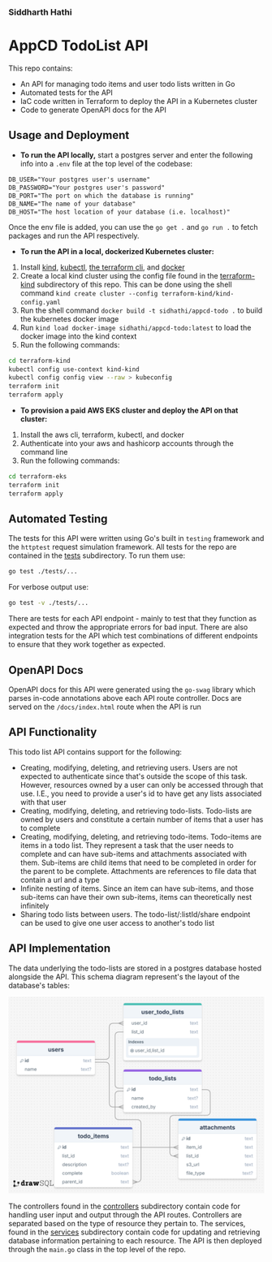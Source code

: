 ### Siddharth Hathi

# AppCD TodoList API

This repo contains:
* An API for managing todo items and user todo lists written in Go
* Automated tests for the API
* IaC code written in Terraform to deploy the API in a Kubernetes cluster
* Code to generate OpenAPI docs for the API

## Usage and Deployment

* **To run the API locally,** start a postgres server and enter the following info into a `.env` file at the top level of the codebase:

```
DB_USER="Your postgres user's username"
DB_PASSWORD="Your postgres user's password"
DB_PORT="The port on which the database is running"
DB_NAME="The name of your database"
DB_HOST="The host location of your database (i.e. localhost)"
```
Once the env file is added, you can use the `go get .` and `go run .` to fetch packages and run the API respectively.

* **To run the API in a local, dockerized Kubernetes cluster:**
1. Install [kind](https://kind.sigs.k8s.io/docs/user/quick-start/), [kubectl](https://kind.sigs.k8s.io/docs/user/quick-start/), [the terraform cli](https://developer.hashicorp.com/terraform/tutorials/aws-get-started/install-cli), and [docker](https://docs.docker.com/engine/install/)
2. Create a local kind cluster using the config file found in the [terraform-kind](terraform-kind/) subdirectory of this repo. This can be done using the shell command `kind create cluster --config terraform-kind/kind-config.yaml`
3. Run the shell command `docker build -t sidhathi/appcd-todo .` to build the kubernetes docker image
4. Run `kind load docker-image sidhathi/appcd-todo:latest` to load the docker image into the kind context
5. Run the following commands:
```bash
cd terraform-kind
kubectl config use-context kind-kind
kubectl config config view --raw > kubeconfig
terraform init
terraform apply
```
* **To provision a paid AWS EKS cluster and deploy the API on that cluster:**
1. Install the aws cli, terraform, kubectl, and docker
2. Authenticate into your aws and hashicorp accounts through the command line
3. Run the following commands:
```bash
cd terraform-eks
terraform init
terraform apply
```

## Automated Testing

The tests for this API were written using Go's built in `testing` framework and the `httptest` request simulation framework. All tests for the repo are contained in the [tests](tests/) subdirectory. To run them use:
```bash
go test ./tests/...
```
For verbose output use:
```bash
go test -v ./tests/...
```
There are tests for each API endpoint - mainly to test that they function as expected and throw the appropriate errors for bad input. There are also integration tests for the API which test combinations of different endpoints to ensure that they work together as expected.

## OpenAPI Docs

OpenAPI docs for this API were generated using the `go-swag` library which parses in-code annotations above each API route controller. Docs are served on the `/docs/index.html` route when the API is run

## API Functionality

This todo list API contains support for the following:
* Creating, modifying, deleting, and retrieving users. Users are not expected to authenticate since that's outside the scope of this task. However, resources owned by a user can only be accessed through that use. I.E., you need to provide a user's id to have get any lists associated with that user
* Creating, modifying, deleting, and retrieving todo-lists. Todo-lists are owned by users and constitute a certain number of items that a user has to complete
* Creating, modifying, deleting, and retrieving todo-items. Todo-items are items in a todo list. They represent a task that the user needs to complete and can have sub-items and attachments associated with them. Sub-items are child items that need to be completed in order for the parent to be complete. Attachments are references to file data that contain a url and a type
* Infinite nesting of items. Since an item can have sub-items, and those sub-items can have their own sub-items, items can theoretically nest infinitely
* Sharing todo lists between users. The todo-list/:listId/share endpoint can be used to give one user access to another's todo list

## API Implementation

The data underlying the todo-lists are stored in a postgres database hosted alongside the API. This schema diagram represent's the layout of the database's tables:

![database layout](/appcd-todo-db.png)

The controllers found in the [controllers](/controllers/) subdirectory contain code for handling user input and output through the API routes. Controllers are separated based on the type of resource they pertain to. The services, found in the [services](/services/) subdirectory contain code for updating and retrieving database information pertaining to each resource. The API is then deployed through the `main.go` class in the top level of the repo.
